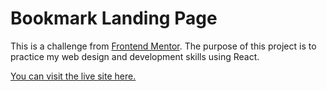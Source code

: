 # Bookmark Landing Page

This is a challenge from [Frontend Mentor](https://www.frontendmentor.io/). The purpose of this project is to practice my web design and development skills using React.

[You can visit the live site here.](https://landing-page-bookmark.netlify.app)
